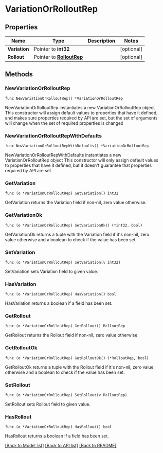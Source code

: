 # VariationOrRolloutRep

## Properties

Name | Type | Description | Notes
------------ | ------------- | ------------- | -------------
**Variation** | Pointer to **int32** |  | [optional] 
**Rollout** | Pointer to [**RolloutRep**](RolloutRep.md) |  | [optional] 

## Methods

### NewVariationOrRolloutRep

`func NewVariationOrRolloutRep() *VariationOrRolloutRep`

NewVariationOrRolloutRep instantiates a new VariationOrRolloutRep object
This constructor will assign default values to properties that have it defined,
and makes sure properties required by API are set, but the set of arguments
will change when the set of required properties is changed

### NewVariationOrRolloutRepWithDefaults

`func NewVariationOrRolloutRepWithDefaults() *VariationOrRolloutRep`

NewVariationOrRolloutRepWithDefaults instantiates a new VariationOrRolloutRep object
This constructor will only assign default values to properties that have it defined,
but it doesn't guarantee that properties required by API are set

### GetVariation

`func (o *VariationOrRolloutRep) GetVariation() int32`

GetVariation returns the Variation field if non-nil, zero value otherwise.

### GetVariationOk

`func (o *VariationOrRolloutRep) GetVariationOk() (*int32, bool)`

GetVariationOk returns a tuple with the Variation field if it's non-nil, zero value otherwise
and a boolean to check if the value has been set.

### SetVariation

`func (o *VariationOrRolloutRep) SetVariation(v int32)`

SetVariation sets Variation field to given value.

### HasVariation

`func (o *VariationOrRolloutRep) HasVariation() bool`

HasVariation returns a boolean if a field has been set.

### GetRollout

`func (o *VariationOrRolloutRep) GetRollout() RolloutRep`

GetRollout returns the Rollout field if non-nil, zero value otherwise.

### GetRolloutOk

`func (o *VariationOrRolloutRep) GetRolloutOk() (*RolloutRep, bool)`

GetRolloutOk returns a tuple with the Rollout field if it's non-nil, zero value otherwise
and a boolean to check if the value has been set.

### SetRollout

`func (o *VariationOrRolloutRep) SetRollout(v RolloutRep)`

SetRollout sets Rollout field to given value.

### HasRollout

`func (o *VariationOrRolloutRep) HasRollout() bool`

HasRollout returns a boolean if a field has been set.


[[Back to Model list]](../README.md#documentation-for-models) [[Back to API list]](../README.md#documentation-for-api-endpoints) [[Back to README]](../README.md)


